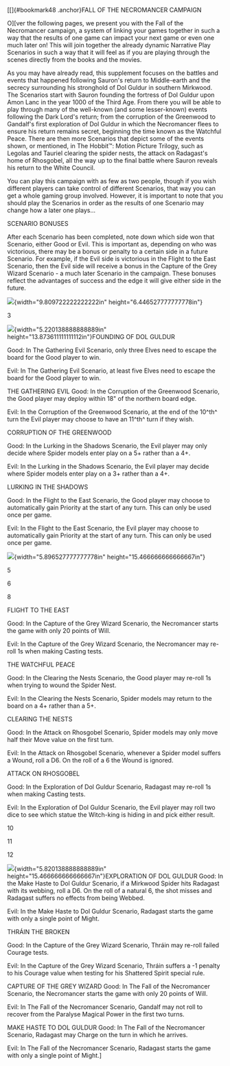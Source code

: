 ﻿
[[]{#bookmark48 .anchor}FALL OF THE NECROMANCER
CAMPAIGN 

O][ver the following
pages, we present you with the Fall of the Necromancer campaign, a system of linking your games together in such a way that the results of one game can impact your next game or even one much later on! This will join together the already dynamic Narrative Play Scenarios in such a way that it will feel as if you are playing through the scenes directly from the books and the
movies. 

As you may have already read, this supplement focuses on the battles and events that happened following Sauron's return to Middle-earth and the secrecy surrounding his stronghold of Dol Guldur in southern Mirkwood. The Scenarios start with Sauron founding the fortress of Dol Guldur upon Amon Lanc in the year 1000 of the Third Age. From there you will be able to play through many of the well-known (and some lesser-known) events following the Dark Lord's return; from the corruption of the Greenwood to Gandalf's first exploration of Dol Guldur in which the Necromancer flees to ensure his return remains secret, beginning the time known as the Watchful Peace. There are then more Scenarios that depict some of the events shown, or mentioned, in The Hobbit™: Motion Picture Trilogy, such as Legolas and Tauriel clearing the spider nests, the attack on Radagast's home of Rhosgobel, all the way up to the final battle where Sauron reveals his return to the White
Council. 

You can play this campaign with as few as two people, though if you wish different players can take control of different Scenarios, that way you can get a whole gaming group involved. However, it is important to note that you should play the Scenarios in order as the results of one Scenario may change how a later one
plays... 

SCENARIO BONUSES 

After each Scenario has been completed, note down which side won that Scenario, either Good or Evil. This is important as, depending on who was victorious, there may be a bonus or penalty to a certain side in a future Scenario. For example, if the Evil side is victorious in the Flight to the East Scenario, then the Evil side will receive a bonus in the Capture of the Grey Wizard Scenario - a much later Scenario in the campaign. These bonuses reflect the advantages of success and the edge it will give either side in the
future. 

![](8_Middle_Earth_-_Fall_of_the_Necromancer_media/media/image46.jpeg){width="9.809722222222222in"
height="6.446527777777778in"} 

3 

![](8_Middle_Earth_-_Fall_of_the_Necromancer_media/media/image47.jpeg){width="5.220138888888889in"
height="13.873611111111112in"}FOUNDING OF DOL
GULDUR 

Good: In The Gathering Evil Scenario, only three Elves need to escape the board for the Good player to
win. 

Evil: In The Gathering Evil Scenario, at least five Elves need to escape the board for the Good player to
win. 

THE GATHERING EVIL Good: In the Corruption of the Greenwood Scenario, the Good player may deploy within 18" of the northern board
edge. 

Evil: In the Corruption of the Greenwood Scenario, at the end of the 10^th^ turn the Evil player may choose to have an 11^th^ turn if they
wish. 

CORRUPTION OF THE GREENWOOD 

Good: In the Lurking in the Shadows Scenario, the Evil player may only decide where Spider models enter play on a 5+ rather than a
4+. 

Evil: In the Lurking in the Shadows Scenario, the Evil player may decide where Spider models enter play on a 3+ rather than a 4+. 

LURKING IN THE
SHADOWS 

Good: In the Flight to the East Scenario, the Good player may choose to automatically gain Priority at the start of any turn. This can only be used once per
game. 

Evil: In the Flight to the East Scenario, the Evil player may choose to automatically gain Priority at the start of any turn. This can only be used once per
game. 

![](8_Middle_Earth_-_Fall_of_the_Necromancer_media/media/image48.png){width="5.896527777777778in"
height="15.466666666666667in"} 

5 

6 

8 

FLIGHT TO THE EAST 

Good: In the Capture of the Grey Wizard Scenario, the Necromancer starts the game with only 20 points of
Will. 

Evil: In the Capture of the Grey Wizard Scenario, the Necromancer may re-roll 1s when making Casting
tests. 

THE WATCHFUL PEACE 

Good: In the Clearing the Nests Scenario, the Good player may re-roll 1s when trying to wound the Spider
Nest. 

Evil: In the Clearing the Nests Scenario, Spider models may return to the board on a 4+ rather than a
5+. 

CLEARING THE NESTS 

Good: In the Attack on Rhosgobel Scenario, Spider models may only move half their Move value on the first turn. 

Evil: In the Attack on Rhosgobel Scenario, whenever a Spider model suffers a Wound, roll a D6. On the roll of a 6 the Wound is
ignored. 

ATTACK ON RHOSGOBEL 

Good: In the Exploration of Dol Guldur Scenario, Radagast may re-roll 1s when making Casting
tests. 

Evil: In the Exploration of Dol Guldur Scenario, the Evil player may roll two dice to see which statue the Witch-king is hiding in and pick either
result. 

10 

11 

12 

![](8_Middle_Earth_-_Fall_of_the_Necromancer_media/media/image49.png){width="5.820138888888889in"
height="15.466666666666667in"}EXPLORATION OF DOL GULDUR Good: In the Make Haste to Dol Guldur Scenario, if a Mirkwood Spider hits Radagast with its webbing, roll a D6. On the roll of a natural 6, the shot misses and Radagast suffers no effects from being
Webbed. 

Evil: In the Make Haste to Dol Guldur Scenario, Radagast starts the game with only a single point of
Might. 

THRÁIN THE BROKEN 

Good: In the Capture of the Grey Wizard Scenario, Thráin may re-roll failed Courage
tests. 

Evil: In the Capture of the Grey Wizard Scenario, Thráin suffers a -1 penalty to his Courage value when testing for his Shattered Spirit special
rule. 

CAPTURE OF THE GREY WIZARD Good: In The Fall of the Necromancer Scenario, the Necromancer starts the game with only 20 points of
Will. 

Evil: In The Fall of the Necromancer Scenario, Gandalf may not roll to recover from the Paralyse Magical Power in the first two turns. 

MAKE HASTE TO DOL GULDUR Good: In The Fall of the Necromancer Scenario, Radagast may Charge on the turn in which he
arrives. 

Evil: In The Fall of the Necromancer Scenario, Radagast starts the game with only a single point of
Might.]
